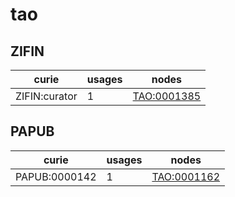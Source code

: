# tao

## ZIFIN

| curie         |   usages | nodes                                             |
|---------------|----------|---------------------------------------------------|
| ZIFIN:curator |        1 | [TAO:0001385](https://bioregistry.io/TAO:0001385) |

## PAPUB

| curie         |   usages | nodes                                             |
|---------------|----------|---------------------------------------------------|
| PAPUB:0000142 |        1 | [TAO:0001162](https://bioregistry.io/TAO:0001162) |

